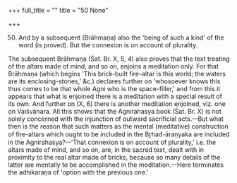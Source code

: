 +++
full_title = ""
title = "50 None"

+++


50. And by a subsequent (Brāhmaṇa) also the 'being of such a kind' of the word (is proved). But the connexion is on account of plurality.

The subsequent Brāhmaṇa (Śat. Br. X, 5, 4) also proves that the text treating of the altars made of mind, and so on, enjoins a meditation only. For that Brāhmaṇa (which begins 'This brick-built fire-altar is this world; the waters are its enclosing-stones,' &c.) declares further on 'whosoever knows this thus comes to be that whole Agni who is the space-filler,' and from this it appears that what is enjoined there is a meditation with a special result of its own. And further on (X, 6) there is another meditation enjoined, viz. one on Vaiśvānara. All this shows that the Agnirahasya book (Śat. Br. X) is not solely concerned with the injunction of outward sacrificial acts.--But what then is the reason that such matters as the mental (meditative) construction of fire-altars which ought to be included in the Br̥had-āraṇyaka are included in the Agnirahasya?--'That connexion is on account of plurality,' i.e. the altars made of mind, and so on, are, in the sacred text, dealt with in proximity to the real altar made of bricks, because so many details of the latter are mentally to be accomplished in the meditation.--Here terminates the adhikaraṇa of 'option with the previous one.'


